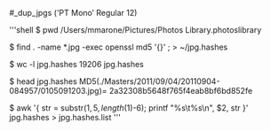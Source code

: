 #_dup_jpgs
('PT Mono’ Regular 12)

'''shell
$ pwd
/Users/mmarone/Pictures/Photos Library.photoslibrary

$ find . -name *.jpg -exec openssl md5 '{}' \; > ~/jpg.hashes

$ wc -l jpg.hashes 
   19206 jpg.hashes

$ head jpg.hashes
MD5(./Masters/2011/09/04/20110904-084957/0105091203.jpg)= 2a32308b5648f765f4eab8bf6bd852fe

$ awk '{ str = substr($1, 5, length($1)-6);
       printf "%s\t%s\n", $2, str }' jpg.hashes > jpg.hashes.list
'''


